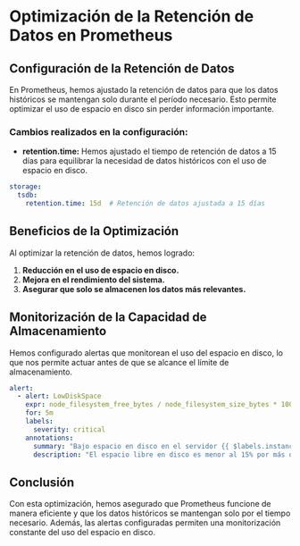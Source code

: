 # Optimización de la Retención de Datos en Prometheus

## Configuración de la Retención de Datos

En Prometheus, hemos ajustado la retención de datos para que los datos históricos se mantengan solo durante el período necesario. Esto permite optimizar el uso de espacio en disco sin perder información importante.

### Cambios realizados en la configuración:

- **retention.time:** Hemos ajustado el tiempo de retención de datos a 15 días para equilibrar la necesidad de datos históricos con el uso de espacio en disco.

```yaml
storage:
  tsdb:
    retention.time: 15d  # Retención de datos ajustada a 15 días
```

## Beneficios de la Optimización

Al optimizar la retención de datos, hemos logrado:

1. **Reducción en el uso de espacio en disco.**
2. **Mejora en el rendimiento del sistema.**
3. **Asegurar que solo se almacenen los datos más relevantes.**

## Monitorización de la Capacidad de Almacenamiento

Hemos configurado alertas que monitorean el uso del espacio en disco, lo que nos permite actuar antes de que se alcance el límite de almacenamiento.

```yaml
alert:
  - alert: LowDiskSpace
    expr: node_filesystem_free_bytes / node_filesystem_size_bytes * 100 < 15
    for: 5m
    labels:
      severity: critical
    annotations:
      summary: "Bajo espacio en disco en el servidor {{ $labels.instance }}"
      description: "El espacio libre en disco es menor al 15% por más de 5 minutos."
```

## Conclusión

Con esta optimización, hemos asegurado que Prometheus funcione de manera eficiente y que los datos históricos se mantengan solo por el tiempo necesario. Además, las alertas configuradas permiten una monitorización constante del uso del espacio en disco.

